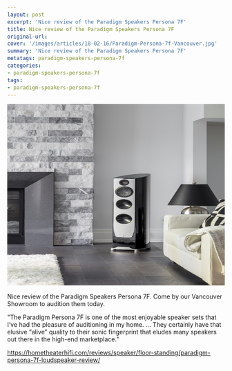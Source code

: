 ```yaml
---
layout: post
excerpt: 'Nice review of the Paradigm Speakers Persona 7F'
title: Nice review of the Paradigm Speakers Persona 7F
original-url:
cover: '/images/articles/18-02-16/Paradigm-Persona-7f-Vancouver.jpg'
summary: 'Nice review of the Paradigm Speakers Persona 7F'
metatags: paradigm-speakers-persona-7f
categories:
- paradigm-speakers-persona-7f
tags:
- paradigm-speakers-persona-7f
---
```

<div class="post-body entry-content" id="post-body-4174872115541856377" itemprop="description articleBody">
	<div style="text-align: left;">
		<img alt="" width="630" height="420" src="/images/articles/18-02-16/Paradigm-Persona-7f-Vancouver.jpg"/>
		<p>Nice review of the Paradigm Speakers Persona 7F.  Come by our Vancouver Showroom to audition them today.</p>
		<p>"The Paradigm Persona 7F is one of the most enjoyable speaker sets that I’ve had the pleasure of auditioning in my home. ... They certainly have that elusive “alive” quality to their sonic fingerprint that eludes many speakers out there in the high-end marketplace." </p>
		<p><a href="https://hometheaterhifi.com/reviews/speaker/floor-standing/paradigm-persona-7f-loudspeaker-review/">https://hometheaterhifi.com/reviews/speaker/floor-standing/paradigm-persona-7f-loudspeaker-review/</a></p>
	</div>